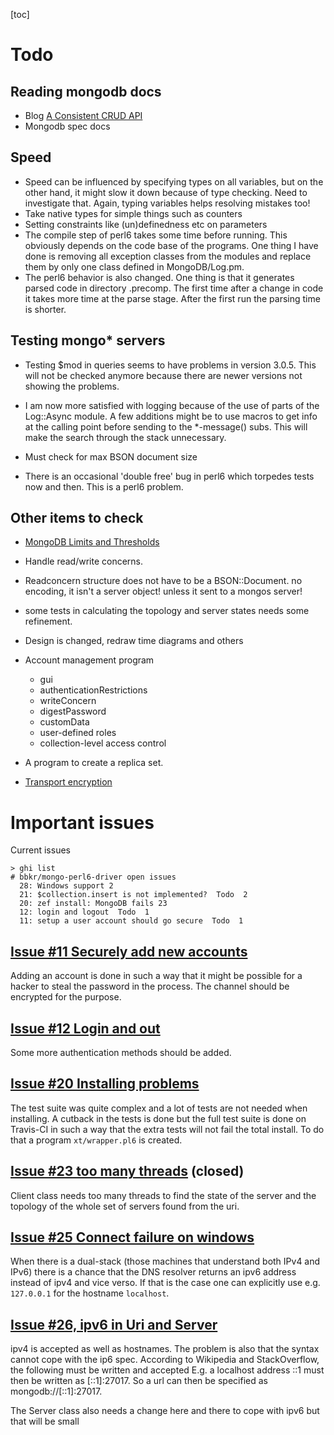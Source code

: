 
[toc]

# Todo

## Reading mongodb docs
* Blog [A Consistent CRUD API](https://www.mongodb.com/blog/post/consistent-crud-api-next-generation-mongodb-drivers?jmp=docs&_ga=1.72964115.1411139568.1420476116)
* Mongodb spec docs

## Speed
* Speed can be influenced by specifying types on all variables, but on the other hand, it might slow it down because of type checking. Need to investigate that. Again, typing variables helps resolving mistakes too!
* Take native types for simple things such as counters
* Setting constraints like (un)definedness etc on parameters
* The compile step of perl6 takes some time before running. This obviously depends on the code base of the programs. One thing I have done is removing all exception classes from the modules and replace them by only one class defined in MongoDB/Log.pm.
* The perl6 behavior is also changed. One thing is that it generates parsed code in directory .precomp. The first time after a change in code it takes more time at the parse stage. After the first run the parsing time is shorter.

## Testing mongo\* servers
* Testing $mod in queries seems to have problems in version 3.0.5. This will not be checked anymore because there are newer versions not showing the problems.
* I am now more satisfied with logging because of the use of parts of the Log::Async module. A few additions might be to use macros to get info at the calling point before sending to the \*-message() subs. This will make the search through the stack unnecessary.

* Must check for max BSON document size
* There is an occasional 'double free' bug in perl6 which torpedes tests now and then. This is a perl6 problem.

## Other items to check
* [MongoDB Limits and Thresholds](https://docs.mongodb.org/manual/reference/limits/)

* Handle read/write concerns.
* Readconcern structure does not have to be a BSON::Document. no encoding, it isn't a server object! unless it sent to a mongos server!
* some tests in calculating the topology and server states needs some refinement.
* Design is changed, redraw time diagrams and others

* Account management program
  * gui
  * authenticationRestrictions
  * writeConcern
  * digestPassword
  * customData
  * user-defined roles
  * collection-level access control

* A program to create a replica set.

* [Transport encryption](https://docs.mongodb.com/manual/core/security-transport-encryption/)

# Important issues
Current issues
```
> ghi list
# bbkr/mongo-perl6-driver open issues
  28: Windows support 2
  21: $collection.insert is not implemented?  Todo  2
  20: zef install: MongoDB fails 23
  12: login and logout  Todo  1
  11: setup a user account should go secure  Todo  1
```

## [Issue #11 Securely add new accounts](https://github.com/MARTIMM/mongo-perl6-driver/issues/11)
Adding an account is done in such a way that it might be possible for a hacker to steal the password in the process. The channel should be encrypted for the purpose.

## [Issue #12 Login and out](https://github.com/MARTIMM/mongo-perl6-driver/issues/12)
Some more authentication methods should be added.

## [Issue #20 Installing problems ](https://github.com/MARTIMM/mongo-perl6-driver/issues/20)
The test suite was quite complex and a lot of tests are not needed when installing. A cutback in the tests is done but the full test suite is done on Travis-CI in such a way that the extra tests will not fail the total install. To do that a program `xt/wrapper.pl6` is created.

## [Issue #23 too many threads](https://github.com/MARTIMM/mongo-perl6-driver/issues/23) (closed)
Client class needs too many threads to find the state of the server and the topology of the whole set of servers found from the uri.

## [Issue #25 Connect failure on windows](https://github.com/MARTIMM/mongo-perl6-driver/issues/25)
When there is a dual-stack (those machines that understand both IPv4 and IPv6) there is a chance that the DNS resolver returns an ipv6 address instead of ipv4 and vice verso. If that is the case one can explicitly use e.g. `127.0.0.1` for the hostname `localhost`.

## [Issue #26, ipv6 in Uri and Server](https://github.com/MARTIMM/mongo-perl6-driver/issues/26)
ipv4 is accepted as well as hostnames. The problem is also that the syntax cannot cope with the ip6 spec. According to Wikipedia and StackOverflow, the following must be written and accepted E.g. a localhost address ::1 must then be written as [::1]:27017. So a url can then be specified as mongodb://[::1]:27017.

The Server class also needs a change here and there to cope with ipv6 but that will be small
